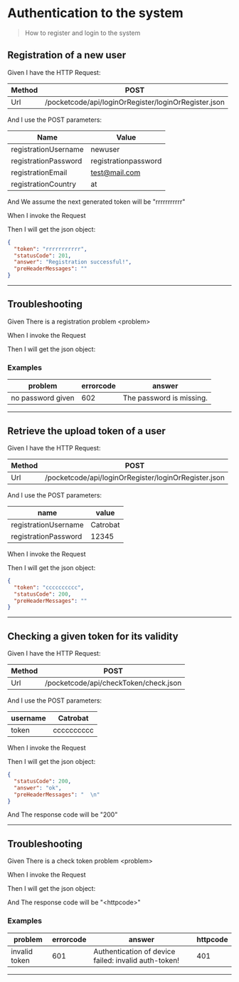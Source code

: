# Authentication to the system
> How to register and login to the system

## Registration of a new user
> 

Given I have the HTTP Request:

| Method | POST |
| --- | --- |
| Url | /pocketcode/api/loginOrRegister/loginOrRegister.json |
   
And I use the POST parameters:

| Name | Value |
| --- | --- |
| registrationUsername | newuser |
| registrationPassword | registrationpassword |
| registrationEmail | test@mail.com |
| registrationCountry | at |
   
And We assume the next generated token will be &quot;rrrrrrrrrrr&quot;
 
When I invoke the Request
 
Then I will get the json object:
```json
{
  "token": "rrrrrrrrrrr",
  "statusCode": 201,
  "answer": "Registration successful!",
  "preHeaderMessages": ""
}
```
 
 


---

## Troubleshooting
> 

Given There is a registration problem &lt;problem&gt;
 
When I invoke the Request
 
Then I will get the json object:
 
 

### Examples
| problem | errorcode | answer |
| --- | --- | --- |
| no password given | 602 | The password is missing. |

---

## Retrieve the upload token of a user
> 

Given I have the HTTP Request:

| Method | POST |
| --- | --- |
| Url | /pocketcode/api/loginOrRegister/loginOrRegister.json |
   
And I use the POST parameters:

| name | value |
| --- | --- |
| registrationUsername | Catrobat |
| registrationPassword | 12345 |
   
When I invoke the Request
 
Then I will get the json object:
```json
{
  "token": "cccccccccc",
  "statusCode": 200,
  "preHeaderMessages": ""
}
```
 
 


---

## Checking a given token for its validity
> 

Given I have the HTTP Request:

| Method | POST |
| --- | --- |
| Url | /pocketcode/api/checkToken/check.json |
   
And I use the POST parameters:

| username | Catrobat |
| --- | --- |
| token | cccccccccc |
   
When I invoke the Request
 
Then I will get the json object:
```json
{
  "statusCode": 200,
  "answer": "ok",
  "preHeaderMessages": "  \n"
}
```
 
And The response code will be &quot;200&quot;
 
 


---

## Troubleshooting
> 

Given There is a check token problem &lt;problem&gt;
 
When I invoke the Request
 
Then I will get the json object:
 
And The response code will be &quot;&lt;httpcode&gt;&quot;
 
 

### Examples
| problem | errorcode | answer | httpcode |
| --- | --- | --- | --- |
| invalid token | 601 | Authentication of device failed: invalid auth-token! | 401 |

---

  